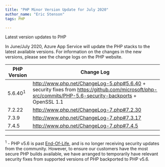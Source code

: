 ```yaml
---
title: "PHP Minor Version Update for July 2020" 
author_name: "Eric Stenson"
tags: PHP

---
```

Latest version updates to PHP

In June/July 2020, Azure App Service will update the PHP stacks to the latest available versions. For information on the changes in the new versions, please see the change logs on the PHP website.

PHP Version | Change Log
-- | --
5.6.40<sup>1</sup> | http://www.php.net/ChangeLog-5.php#5.6.40 + security fixes from https://github.com/microsoft/php-src/commits/PHP-5.6-security-backports + OpenSSL 1.1
7.2.22 | http://www.php.net/ChangeLog-7.php#7.2.30
7.3.9 | http://www.php.net/ChangeLog-7.php#7.3.17
7.4.5 | http://www.php.net/ChangeLog-7.php#7.4.5

----
<sup>1</sup> - PHP v5.6 is past [End-Of-Life](https://www.php.net/supported-versions.php), and is no longer receiving security updates from the community.  However, to ensure our customers have the most secure PHP builds available, we have arranged to temporarily have relevant security fixes from supported versions of PHP backported to PHP v5.6.
